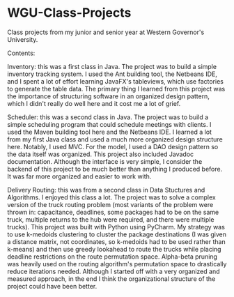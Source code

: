 # WGU-Class-Projects
Class projects from my junior and senior year at Western Governor's University.

Contents:

Inventory: this was a first class in Java. The project was to build a simple inventory tracking system. I used the Ant building tool, the Netbeans IDE, and I spent a lot of effort learning JavaFX's tableviews, which use factories to generate the table data. The primary thing I learned from this project was the importance of structuring software in an organized design pattern, which I didn't really do well here and it cost me a lot of grief.

Scheduler: this was a second class in Java. The project was to build a simple scheduling program that could schedule meetings with clients. I used the Maven building tool here and the Netbeans IDE. I learned a lot from my first Java class and used a much more organized design structure here. Notably, I used MVC. For the model, I used a DAO design pattern so the data itself was organized. This project also included Javadoc documentation. Although the interface is very simple, I consider the backend of this project to be much better than anything I produced before. It was far more organized and easier to work with.

Delivery Routing: this was from a second class in Data Stuctures and Algorithms. I enjoyed this class a lot. The project was to solve a complex version of the truck routing problem (most variants of the problem were thrown in: capacitance, deadlines, some packages had to be on the same truck, multiple returns to the hub were required, and there were multiple trucks). This project was built with Python using PyCharm. My strategy was to use k-medoids clustering to cluster the package destinations (I was given a distance matrix, not coordinates, so k-medoids had to be used rather than k-means) and then use greedy lookahead to route the trucks while placing deadline restrictions on the route permutation space. Alpha-beta pruning was heavily used on the routing algorithm's permutation space to drastically reduce iterations needed. Although I started off with a very organized and measured approach, in the end I think the organizational structure of the project could have been better.
